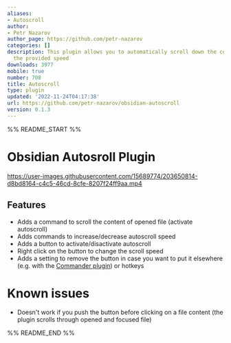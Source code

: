 ```yaml
---
aliases:
- Autoscroll
author:
- Petr Nazarov
author_page: https://github.com/petr-nazarov
categories: []
description: This plugin allows you to automatically scroll down the content with
  the provided speed
downloads: 3977
mobile: true
number: 708
title: Autoscroll
type: plugin
updated: '2022-11-24T04:17:38'
url: https://github.com/petr-nazarov/obsidian-autoscroll
version: 0.1.3
---
```


%% README_START %%

# Obsidian Autosroll Plugin

https://user-images.githubusercontent.com/15689774/203650814-d8bd8164-c4c5-46cd-8cfe-8207f24ff9aa.mp4

## Features
- Adds a command to scroll the content of opened file (activate autoscroll)
- Adds commands to increase/decrease autoscroll speed
- Adds a button to activate/disactivate autoscroll
- Right click on the button to change the scroll speed
- Adds a setting to remove the button in case you want to put it elsewhere
    (e.g. with the [Commander plugin](https://github.com/phibr0/obsidian-commander/)) or hotkeys

# Known issues
- Doesn't work if you push the button before clicking on a file content (the plugin scrolls through opened and focused file)


%% README_END %%
